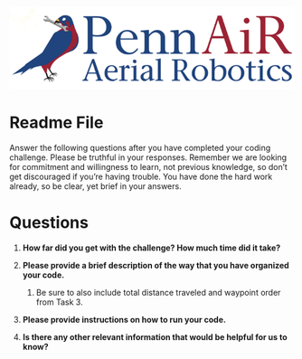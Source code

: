 ![alt_text](logos/image1.png 'image_tooltip')

# Readme File

Answer the following questions after you have completed your coding challenge. Please be truthful in your responses. Remember we are looking for commitment and willingness to learn, not previous knowledge, so don’t get discouraged if you’re having trouble. You have done the hard work already, so be clear, yet brief in your answers.

# Questions

1. **How far did you get with the challenge? How much time did it take?**

2. **Please provide a brief description of the way that you have organized your code.**

    1. Be sure to also include total distance traveled and waypoint order from Task 3.

3. **Please provide instructions on how to run your code.**

4. **Is there any other relevant information that would be helpful for us to know?**

